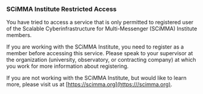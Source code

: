 ### SCiMMA Institute Restricted Access
You have tried to access a service that is only permitted to registered user of the 
Scalable Cyberinfrastructure for Multi-Messenger (SCiMMA) Institute members. 

If you are working with the SCiMMA Institute, you need to register as a member
before accessing this service. Please speak to your supervisor at the organization
(university, observatory, or contracting company) at which you work for more 
information about registering. 

If you are not working with the SCiMMA Institute, but would like to learn more, please
visit us at [https://scimma.org](https:///scimma.org).
